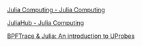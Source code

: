 [Julia Computing - Julia Computing](https://juliacomputing.com/)

[JuliaHub - Julia Computing](https://juliacomputing.com/products/juliahub/)

[BPFTrace & Julia: An introduction to UProbes](https://vchuravy.dev/notes/2021/08/bpftrace/)
